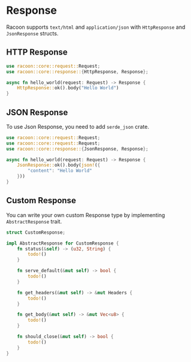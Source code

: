 # Response

Racoon supports `text/html` and `application/json` with `HttpResponse` and
`JsonResponse` structs.


## HTTP Response

```rust
use racoon::core::request::Request;
use racoon::core::response::{HttpResponse, Response};

async fn hello_world(request: Request) -> Response {
    HttpResponse::ok().body("Hello World")
}
```

## JSON Response

To use Json Response, you need to add `serde_json` crate.

```rust
use racoon::core::request::Request;
use racoon::core::request::Request;
use racoon::core::response::{JsonResponse, Response};

async fn hello_world(request: Request) -> Response {
    JsonResponse::ok().body(json!({
        "content": "Hello World"
    }))
}
```

## Custom Response

You can write your own custom Response type by implementing `AbstractResponse` trait.

```rust
struct CustomResponse;

impl AbstractResponse for CustomResponse {
    fn status(&self) -> (u32, String) {
        todo!()
    }

    fn serve_default(&mut self) -> bool {
        todo!()
    }

    fn get_headers(&mut self) -> &mut Headers {
        todo!()
    }

    fn get_body(&mut self) -> &mut Vec<u8> {
        todo!()
    }

    fn should_close(&mut self) -> bool {
        todo!()
    }
}
```
